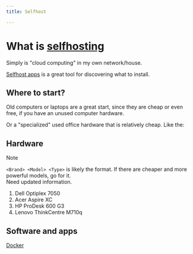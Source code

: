 ```yaml
---
title: Selfhost

---
```


# What is [selfhosting](https://www.reddit.com/r/selfhosted/)

Simply is "cloud computing" in my own network/house.

[Selfhost apps](https://selfh.st/apps/) is a great tool for discovering what to install.

## Where to start?

Old computers or laptops are a great start, since they are cheap or even free, if you have an unused computer hardware.

Or a "specialized" used office hardware that is relatively cheap.
Like the:

## Hardware

> [!NOTE]
> `<Brand> <Model> <Type>` is likely the format.
> If there are cheaper and more powerful models, go for it.  
> Need updated information.

1. Dell Optiplex 7050
2. Acer Aspire XC
3. HP ProDesk 600 G3
4. Lenovo ThinkCentre M710q

## Software and apps

[Docker](../Docker/Docker.md)